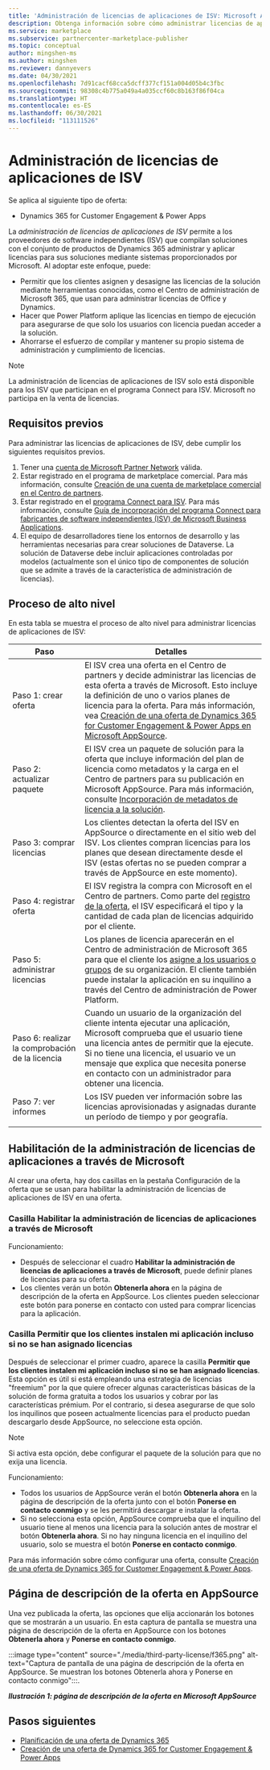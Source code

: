 ```yaml
---
title: 'Administración de licencias de aplicaciones de ISV: Microsoft AppSource y Azure Marketplace'
description: Obtenga información sobre cómo administrar licencias de aplicaciones a través de Microsoft.
ms.service: marketplace
ms.subservice: partnercenter-marketplace-publisher
ms.topic: conceptual
author: mingshen-ms
ms.author: mingshen
ms.reviewer: dannyevers
ms.date: 04/30/2021
ms.openlocfilehash: 7d91cacf68cca5dcff377cf151a004d05b4c3fbc
ms.sourcegitcommit: 98308c4b775a049a4a035ccf60c8b163f86f04ca
ms.translationtype: HT
ms.contentlocale: es-ES
ms.lasthandoff: 06/30/2021
ms.locfileid: "113111526"
---
```

# <a name="isv-app-license-management"></a>Administración de licencias de aplicaciones de ISV

Se aplica al siguiente tipo de oferta:

- Dynamics 365 for Customer Engagement & Power Apps

La _administración de licencias de aplicaciones de ISV_ permite a los proveedores de software independientes (ISV) que compilan soluciones con el conjunto de productos de Dynamics 365 administrar y aplicar licencias para sus soluciones mediante sistemas proporcionados por Microsoft. Al adoptar este enfoque, puede:

- Permitir que los clientes asignen y desasigne las licencias de la solución mediante herramientas conocidas, como el Centro de administración de Microsoft 365, que usan para administrar licencias de Office y Dynamics.
- Hacer que Power Platform aplique las licencias en tiempo de ejecución para asegurarse de que solo los usuarios con licencia puedan acceder a la solución.
- Ahorrarse el esfuerzo de compilar y mantener su propio sistema de administración y cumplimiento de licencias.


> [!NOTE]
> La administración de licencias de aplicaciones de ISV solo está disponible para los ISV que participan en el programa Connect para ISV. Microsoft no participa en la venta de licencias.

## <a name="prerequisites"></a>Requisitos previos

Para administrar las licencias de aplicaciones de ISV, debe cumplir los siguientes requisitos previos.

1. Tener una [cuenta de Microsoft Partner Network](/partner-center/mpn-create-a-partner-center-account) válida.
1. Estar registrado en el programa de marketplace comercial. Para más información, consulte [Creación de una cuenta de marketplace comercial en el Centro de partners](create-account.md).
1. Estar registrado en el [programa Connect para ISV](https://partner.microsoft.com/solutions/business-applications/isv-overview). Para más información, consulte [Guía de incorporación del programa Connect para fabricantes de software independientes (ISV) de Microsoft Business Applications](business-applications-isv-program.md).
1. El equipo de desarrolladores tiene los entornos de desarrollo y las herramientas necesarias para crear soluciones de Dataverse. La solución de Dataverse debe incluir aplicaciones controladas por modelos (actualmente son el único tipo de componentes de solución que se admite a través de la característica de administración de licencias).

## <a name="high-level-process"></a>Proceso de alto nivel

En esta tabla se muestra el proceso de alto nivel para administrar licencias de aplicaciones de ISV:

| Paso | Detalles |
| ------------ | ------------- |
| Paso 1: crear oferta | El ISV crea una oferta en el Centro de partners y decide administrar las licencias de esta oferta a través de Microsoft. Esto incluye la definición de uno o varios planes de licencia para la oferta. Para más información, vea [Creación de una oferta de Dynamics 365 for Customer Engagement & Power Apps en Microsoft AppSource](dynamics-365-customer-engage-offer-setup.md). |
| Paso 2: actualizar paquete | El ISV crea un paquete de solución para la oferta que incluye información del plan de licencia como metadatos y la carga en el Centro de partners para su publicación en Microsoft AppSource. Para más información, consulte [Incorporación de metadatos de licencia a la solución](/powerapps/developer/data-platform/appendix-add-license-information-to-your-solution). |
| Paso 3: comprar licencias | Los clientes detectan la oferta del ISV en AppSource o directamente en el sitio web del ISV. Los clientes compran licencias para los planes que desean directamente desde el ISV (estas ofertas no se pueden comprar a través de AppSource en este momento). |
| Paso 4: registrar oferta | El ISV registra la compra con Microsoft en el Centro de partners. Como parte del [registro de la oferta](/partner-center/csp-commercial-marketplace-licensing#register-isv-connect-deal-in-deal-registration), el ISV especificará el tipo y la cantidad de cada plan de licencias adquirido por el cliente. |
| Paso 5: administrar licencias | Los planes de licencia aparecerán en el Centro de administración de Microsoft 365 para que el cliente los [asigne a los usuarios o grupos](/microsoft-365/commerce/licenses/manage-third-party-app-licenses) de su organización. El cliente también puede instalar la aplicación en su inquilino a través del Centro de administración de Power Platform. |
| Paso 6: realizar la comprobación de la licencia | Cuando un usuario de la organización del cliente intenta ejecutar una aplicación, Microsoft comprueba que el usuario tiene una licencia antes de permitir que la ejecute. Si no tiene una licencia, el usuario ve un mensaje que explica que necesita ponerse en contacto con un administrador para obtener una licencia. |
| Paso 7: ver informes | Los ISV pueden ver información sobre las licencias aprovisionadas y asignadas durante un período de tiempo y por geografía. |
|||

## <a name="enabling-app-license-management-through-microsoft"></a>Habilitación de la administración de licencias de aplicaciones a través de Microsoft

Al crear una oferta, hay dos casillas en la pestaña Configuración de la oferta que se usan para habilitar la administración de licencias de aplicaciones de ISV en una oferta.

### <a name="enable-app-license-management-through-microsoft-check-box"></a>Casilla Habilitar la administración de licencias de aplicaciones a través de Microsoft

Funcionamiento:

- Después de seleccionar el cuadro **Habilitar la administración de licencias de aplicaciones a través de Microsoft**, puede definir planes de licencias para su oferta.
- Los clientes verán un botón **Obtenerla ahora** en la página de descripción de la oferta en AppSource. Los clientes pueden seleccionar este botón para ponerse en contacto con usted para comprar licencias para la aplicación.

### <a name="allow-customers-to-install-my-app-even-if-licenses-are-not-assigned-check-box"></a>Casilla Permitir que los clientes instalen mi aplicación incluso si no se han asignado licencias

Después de seleccionar el primer cuadro, aparece la casilla **Permitir que los clientes instalen mi aplicación incluso si no se han asignado licencias**. Esta opción es útil si está empleando una estrategia de licencias "freemium" por la que quiere ofrecer algunas características básicas de la solución de forma gratuita a todos los usuarios y cobrar por las características prémium. Por el contrario, si desea asegurarse de que solo los inquilinos que poseen actualmente licencias para el producto puedan descargarlo desde AppSource, no seleccione esta opción.

> [!NOTE]
> Si activa esta opción, debe configurar el paquete de la solución para que no exija una licencia.

Funcionamiento:

- Todos los usuarios de AppSource verán el botón **Obtenerla ahora** en la página de descripción de la oferta junto con el botón **Ponerse en contacto conmigo** y se les permitirá descargar e instalar la oferta.
- Si no selecciona esta opción, AppSource comprueba que el inquilino del usuario tiene al menos una licencia para la solución antes de mostrar el botón **Obtenerla ahora**. Si no hay ninguna licencia en el inquilino del usuario, solo se muestra el botón **Ponerse en contacto conmigo**.

Para más información sobre cómo configurar una oferta, consulte [Creación de una oferta de Dynamics 365 for Customer Engagement & Power Apps](dynamics-365-customer-engage-offer-setup.md).

## <a name="offer-listing-page-on-appsource"></a>Página de descripción de la oferta en AppSource

Una vez publicada la oferta, las opciones que elija accionarán los botones que se mostrarán a un usuario. En esta captura de pantalla se muestra una página de descripción de la oferta en AppSource con los botones **Obtenerla ahora** y **Ponerse en contacto conmigo**.

:::image type="content" source="./media/third-party-license/f365.png" alt-text="Captura de pantalla de una página de descripción de la oferta en AppSource. Se muestran los botones Obtenerla ahora y Ponerse en contacto conmigo":::.

***Ilustración 1: página de descripción de la oferta en Microsoft AppSource***

## <a name="next-steps"></a>Pasos siguientes

- [Planificación de una oferta de Dynamics 365](marketplace-dynamics-365.md)
- [Creación de una oferta de Dynamics 365 for Customer Engagement & Power Apps](dynamics-365-customer-engage-offer-setup.md)
